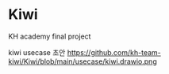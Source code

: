 # Kiwi
KH academy final project

kiwi usecase 초안
https://github.com/kh-team-kiwi/Kiwi/blob/main/usecase/kiwi.drawio.png
